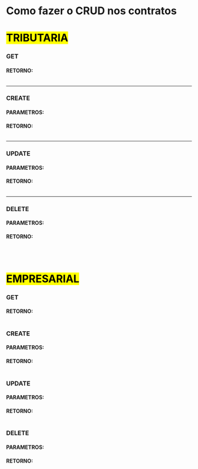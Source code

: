 # Como fazer o CRUD nos contratos


# <mark>TRIBUTARIA</mark>

### GET

#### RETORNO:

```python

```

---

### CREATE

#### PARAMETROS:
#### RETORNO:

```python
```

---

### UPDATE

#### PARAMETROS:
#### RETORNO:

```python

```

---

### DELETE

#### PARAMETROS:
#### RETORNO:

```python

```
&nbsp;

# <mark>EMPRESARIAL</mark>

### GET

#### RETORNO:

```python

```
### CREATE

#### PARAMETROS:
#### RETORNO:

```python

```

### UPDATE

#### PARAMETROS:
#### RETORNO:

```python

```

### DELETE

#### PARAMETROS:
#### RETORNO:

```python

```

